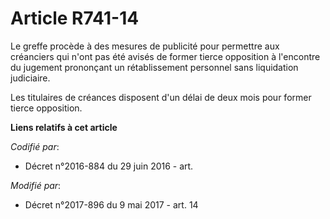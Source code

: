 # Article R741-14

Le greffe procède à des mesures de publicité pour permettre aux créanciers qui n'ont pas été avisés de former tierce
opposition à l'encontre du jugement prononçant un rétablissement personnel sans liquidation judiciaire.

Les titulaires de créances disposent d'un délai de deux mois pour former tierce opposition.

**Liens relatifs à cet article**

_Codifié par_:

  - Décret n°2016-884 du 29 juin 2016 - art.

_Modifié par_:

  - Décret n°2017-896 du 9 mai 2017 - art. 14
